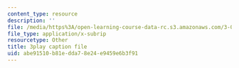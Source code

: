 ```yaml
---
content_type: resource
description: ''
file: /media/https%3A/open-learning-course-data-rc.s3.amazonaws.com/3-021j-introduction-to-modeling-and-simulation-spring-2012/abe91510b81edda78e24e9459e6b3f91_FvwDJ3Op2Js.srt
file_type: application/x-subrip
resourcetype: Other
title: 3play caption file
uid: abe91510-b81e-dda7-8e24-e9459e6b3f91
---
```

